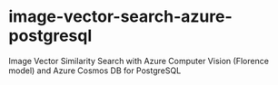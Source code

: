 # image-vector-search-azure-postgresql
Image Vector Similarity Search with Azure Computer Vision (Florence model) and Azure Cosmos DB for PostgreSQL
